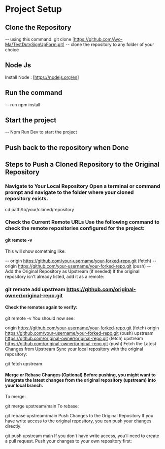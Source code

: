 # Project Setup

## Clone the Repository
-- using this command: git clone [https://github.com/Ayo-Ma/TestDutySignUpForm.git]
-- clone the repository to any folder of your choice

## Node Js
Install Node : [https://nodejs.org/en]

## Run the command
-- run npm install 

## Start the project
-- Npm Run Dev to start the project

## Push back to the repository when Done
## Steps to Push a Cloned Repository to the Original Repository
### Navigate to Your Local Repository Open a terminal or command prompt and navigate to the folder where your cloned repository exists.


cd path/to/your/cloned/repository
### Check the Current Remote URLs Use the following command to check the remote repositories configured for the project:
#### git remote -v
This will show something like:

-- origin  https://github.com/your-username/your-forked-repo.git (fetch)
-- origin  https://github.com/your-username/your-forked-repo.git (push)
-- Add the Original Repository as Upstream (if needed) If the original repository isn't already listed, add it as a remote:

### git remote add upstream https://github.com/original-owner/original-repo.git
#### Check the remotes again to verify:

git remote -v
You should now see:

origin   https://github.com/your-username/your-forked-repo.git (fetch)
origin   https://github.com/your-username/your-forked-repo.git (push)
upstream https://github.com/original-owner/original-repo.git (fetch)
upstream https://github.com/original-owner/original-repo.git (push)
Fetch the Latest Changes from Upstream Sync your local repository with the original repository:

git fetch upstream
#### Merge or Rebase Changes (Optional) Before pushing, you might want to integrate the latest changes from the original repository (upstream) into your local branch.
To merge:

git merge upstream/main
To rebase:

git rebase upstream/main
Push Changes to the Original Repository If you have write access to the original repository, you can push your changes directly:

git push upstream main
If you don't have write access, you'll need to create a pull request. Push your changes to your own repository first:




